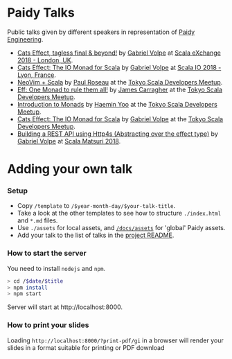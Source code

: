 Paidy Talks
===========

Public talks given by different speakers in representation of [Paidy Engineering](https://engineering.paidy.com/).

- [Cats Effect, tagless final & beyond!](https://paidy.github.io/talks/scalax2018/) by [Gabriel Volpe](https://github.com/gvolpe) at [Scala eXchange 2018 - London, UK](https://skillsmatter.com/conferences/10488-scala-exchange-2018).
- [Cats Effect: The IO Monad for Scala](https://paidy.github.io/talks/scalaio2018/) by [Gabriel Volpe](https://github.com/gvolpe) at [Scala IO 2018 - Lyon, France](https://scala.io/).
- [NeoVim + Scala](https://paidy.github.io/talks/tokyo2018-nvim-scala/) by [Paul Roseau](https://github.com/paulroseau) at the [Tokyo Scala Developers Meetup](https://www.meetup.com/Tokyo-Scala-Developers/).
- [Eff: One Monad to rule them all!](https://paidy.github.io/talks/tokyo2018-eff/) by [James Carragher](https://github.com/jcarrag) at the [Tokyo Scala Developers Meetup](https://www.meetup.com/Tokyo-Scala-Developers/).
- [Introduction to Monads](https://paidy.github.io/talks/tokyo2018-monads/) by [Haemin Yoo](https://github.com/yoohaemin) at the [Tokyo Scala Developers Meetup](https://www.meetup.com/Tokyo-Scala-Developers/).
- [Cats Effect: The IO Monad for Scala](https://paidy.github.io/talks/tokyo2018-cats-effect/) by [Gabriel Volpe](https://github.com/gvolpe) at the [Tokyo Scala Developers Meetup](https://www.meetup.com/Tokyo-Scala-Developers/).
- [Building a REST API using Http4s (Abstracting over the effect type)](https://paidy.github.io/talks/scalamatsuri2018/) by [Gabriel Volpe](https://github.com/gvolpe) at [Scala Matsuri 2018](http://2018.scalamatsuri.org/index_en.html).

Adding your own talk
=====

### Setup

- Copy `/template` to `/$year-month-day/$your-talk-title`.
- Take a look at the other templates to see how to structure `./index.html` and `*.md` files.
- Use `./assets` for local assets, and [`/docs/assets`](https://github.com/paidy/talks/tree/master/docs/assets) for 'global' Paidy assets.
- Add your talk to the list of talks in the [project README](https://github.com/paidy/talks/blob/master/README.md).

### How to start the server

You need to install `nodejs` and `npm`.

```bash
> cd /$date/$title
> npm install
> npm start
```

Server will start at http://localhost:8000.

### How to print your slides

Loading `http://localhost:8000/?print-pdf/gi` in a browser will render your slides in a format suitable for printing or PDF download
